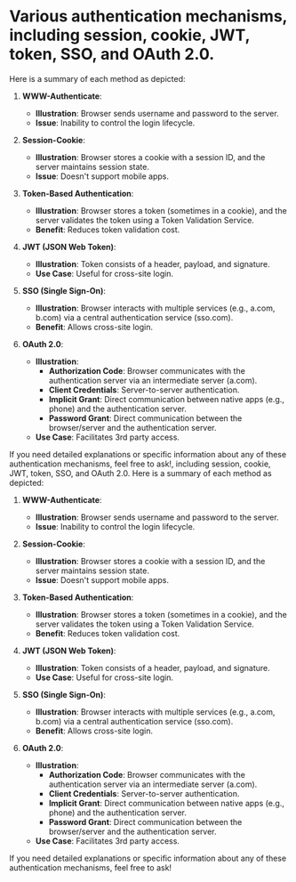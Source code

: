 # Various authentication mechanisms, including session, cookie, JWT, token, SSO, and OAuth 2.0. 

Here is a summary of each method as depicted:

1. **WWW-Authenticate**:
   - **Illustration**: Browser sends username and password to the server.
   - **Issue**: Inability to control the login lifecycle.

2. **Session-Cookie**:
   - **Illustration**: Browser stores a cookie with a session ID, and the server maintains session state.
   - **Issue**: Doesn't support mobile apps.

3. **Token-Based Authentication**:
   - **Illustration**: Browser stores a token (sometimes in a cookie), and the server validates the token using a Token Validation Service.
   - **Benefit**: Reduces token validation cost.

4. **JWT (JSON Web Token)**:
   - **Illustration**: Token consists of a header, payload, and signature.
   - **Use Case**: Useful for cross-site login.

5. **SSO (Single Sign-On)**:
   - **Illustration**: Browser interacts with multiple services (e.g., a.com, b.com) via a central authentication service (sso.com).
   - **Benefit**: Allows cross-site login.

6. **OAuth 2.0**:
   - **Illustration**:
     - **Authorization Code**: Browser communicates with the authentication server via an intermediate server (a.com).
     - **Client Credentials**: Server-to-server authentication.
     - **Implicit Grant**: Direct communication between native apps (e.g., phone) and the authentication server.
     - **Password Grant**: Direct communication between the browser/server and the authentication server.
   - **Use Case**: Facilitates 3rd party access.

If you need detailed explanations or specific information about any of these authentication mechanisms, feel free to ask!, including session, cookie, JWT, token, SSO, and OAuth 2.0. Here is a summary of each method as depicted:

1. **WWW-Authenticate**:
   - **Illustration**: Browser sends username and password to the server.
   - **Issue**: Inability to control the login lifecycle.

2. **Session-Cookie**:
   - **Illustration**: Browser stores a cookie with a session ID, and the server maintains session state.
   - **Issue**: Doesn't support mobile apps.

3. **Token-Based Authentication**:
   - **Illustration**: Browser stores a token (sometimes in a cookie), and the server validates the token using a Token Validation Service.
   - **Benefit**: Reduces token validation cost.

4. **JWT (JSON Web Token)**:
   - **Illustration**: Token consists of a header, payload, and signature.
   - **Use Case**: Useful for cross-site login.

5. **SSO (Single Sign-On)**:
   - **Illustration**: Browser interacts with multiple services (e.g., a.com, b.com) via a central authentication service (sso.com).
   - **Benefit**: Allows cross-site login.

6. **OAuth 2.0**:
   - **Illustration**:
     - **Authorization Code**: Browser communicates with the authentication server via an intermediate server (a.com).
     - **Client Credentials**: Server-to-server authentication.
     - **Implicit Grant**: Direct communication between native apps (e.g., phone) and the authentication server.
     - **Password Grant**: Direct communication between the browser/server and the authentication server.
   - **Use Case**: Facilitates 3rd party access.

If you need detailed explanations or specific information about any of these authentication mechanisms, feel free to ask!
